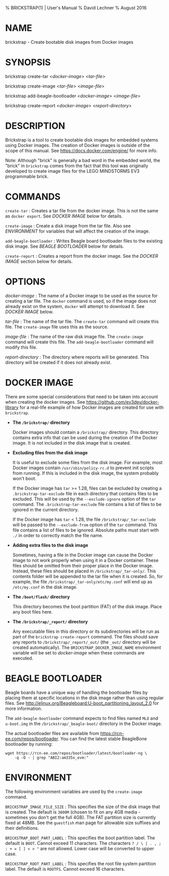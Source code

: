 % BRICKSTRAP(1) | User's Manual
% David Lechner
% August 2016

# NAME

brickstrap - Create bootable disk images from Docker images


# SYNOPSIS

brickstrap create-tar \<*docker-image*> \<*tar-file*>

brickstrap create-image \<*tar-file*> \<*image-file*>

brickstrap add-beagle-bootloader \<*docker-image*> \<*image-file*>

brickstrap create-report \<*docker-image*> \<*report-directory*>


# DESCRIPTION

Brickstrap is a tool to create bootable disk images for embedded systems using
Docker images. The creation of Docker images is outside of the scope of this
manual. See <https://docs.docker.com/engine/> for more info.

Note: Although "brick" is generally a bad word in the embedded world, the
"brick" in `brickstrap` comes from the fact that this tool was originally
developed to create image files for the LEGO MINDSTORMS EV3 programmable brick.


# COMMANDS

`create-tar`
: Creates a tar file from the docker image. This is not the same as `docker export`.
See *DOCKER IMAGE* below for details.

`create-image`
: Create a disk image from the tar file. Also see *ENVIRONMENT* for variables
that will affect the creation of the image.

`add-beagle-bootloader`
: Writes Beagle board bootloader files to the existing disk image. See *BEAGLE
BOOTLOADER* below for details.

`create-report`
: Creates a report from the docker image. See the *DOCKER IMAGE* section below
for details.


# OPTIONS

*docker-image*
: The name of a Docker image to be used as the source for creating a tar file.
The `docker` command is used, so if the image does not already exist on the
system, `docker` will attempt to download it.  See *DOCKER IMAGE* below.

*tar-file*
: The name of the tar file. The `create-tar` command will create this file.
The `create-image` file uses this as the source.

*image-file*
: The name of the raw disk image file. The `create-image` command will create
this file. The `add-beagle-bootloader` command will modify this file.

*report-directory*
: The directory where reports will be generated. This directory will be created
if it does not already exist.

# DOCKER IMAGE

There are some special considerations that need to be taken into account when
creating the docker images. See <https://github.com/ev3dev/docker-library> for
a real-life example of how Docker images are created for use with `brickstrap`.

* __The `/brickstrap/` directory__

    Docker images should contain a `/brickstrap/` directory. This directory
    contains extra info that can be used during the creation of the Docker
    image. It is not included in the disk image that is created.

* __Excluding files from the disk image__

    It is useful to exclude some files from the disk image. For example, most
    Docker images contain `/usr/sbin/policy-rc.d` to prevent init scripts from
    running. If this is included in the disk image, the system probably won't boot.

    If the Docker image has `tar` >= 1.28, files can be excluded by creating a
    `.brickstrap-tar-exclude` file in each directory that contains files to be
    excluded. This will be used by the `--exclude-ignore` option of the `tar`
    command. The `.brickstrap-tar-exclude` file contains a list of files to be
    ignored in the current directory.

    If the Docker image has `tar` < 1.28, the file `/brickstrap/_tar-exclude`
    will be passed to the `--exclude-from` option of the `tar` command. This
    file contains a list of files to be ignored. Absolute paths must start with
    `./` in order to correctly match the file name.

* __Adding extra files to the disk image__

    Sometimes, having a file in the Docker image can cause the Docker image to
    not work properly when using it in a Docker container. These files should
    be omitted from their proper place in the Docker image. Instead, these files
    should be placed in `/brickstrap/_tar-only/`. This contents folder will be
    appended to the tar file when it is created. So, for example, the file
    `/brickstrap/_tar-only/etc/my.conf` will end up as `/etc/my.conf` in the
    disk image.

* __The `/boot/flash/` directory__

    This directory becomes the boot partition (FAT) of the disk image. Place
    any boot files here.

* __The `/brickstrap/_report/` directory__

    Any executable files in this directory or its subdirectories will be run as
    part of the `brickstrap create-report` command. The files should save any
    reports to `/brickstrap/_report/_out/` (the `_out/` directory will be
    created automatically). The `BRICKSTRAP_DOCKER_IMAGE_NAME` environment
    variable will be set to *docker-image* when these commands are executed.


# BEAGLE BOOTLOADER

Beagle boards have a unique way of handling the bootloader files by placing
them at specific locations in the disk image rather than using regular files.
See <http://elinux.org/Beagleboard:U-boot_partitioning_layout_2.0> for more
information.

The `add-beagle-bootloader` command expects to find files named `MLO` and
`u-boot.img` in the `/brickstrap/_beagle-boot/` directory in the Docker image.

The actual bootloader files are available from <https://rcn-ee.com/repos/bootloader>.
You can find the latest stable BeagleBone bootloader by running:

    wget https://rcn-ee.com/repos/bootloader/latest/bootloader-ng \
        -q -O - | grep "ABI2:am335x_evm:"


# ENVIRONMENT

The following environment variables are used by the `create-image` command.

`BRICKSTRAP_IMAGE_FILE_SIZE`
: This specifies the size of the disk image that is created. The default is
`3800M` (chosen to fit on any 4GB media - sometimes you don't get the full 4GB).
The FAT partition size is currently fixed at 48MB. See the `guestfish` man page
for allowable size suffixes and their definitions.

`BRICKSTRAP_BOOT_PART_LABEL`
: This specifies the boot partition label. The default is `BOOT`. Cannot exceed
11 characters. The characters `? / \ | . , ; : + = [ ] < > "` are not allowed.
Lower case will be converted to upper case.

`BRICKSTRAP_ROOT_PART_LABEL`
: This specifies the root file system partition label. The default is `ROOTFS`.
Cannot exceed 16 characters.
